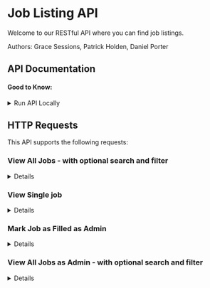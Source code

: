 # Job Listing API

Welcome to our RESTful API where you can find job listings. 

Authors: Grace Sessions, Patrick Holden, Daniel Porter

## API Documentation

#### Good to Know:

<details>  
<summary>Run API Locally</summary>  
<h3>Local Setup</h3>
<p>
Clone this repo:

```bash
git clone git@github.com:iO-Academy/2022-mar-jobsapi.git
```

Install packages by typing ``npm i`` in the terminal

Once cloned, first install the database stored in ``/jobsdb.sql``. Create a database named `jobsdb`, then open the SQL file in your MySQL GUI.

*You will need to amend the database`user` and `password` to match that of your MySQL DB in the `dbService.js` file*

After installing the database, install the vendor code by running the following globally in your command line:

```javascript
npm install nodemon -g
```
OR you may need to use
```javascript
sudo npm install nodemon -g
```
To run the application locally, ``cd`` into the project root then:

```javascript
nodemon app.js
```

**Do not close this terminal tab, it is a running process.**

The API will now be accessible at ``http://localhost:3000/``.

That is it, now you can view .

### Instructions

#### Testing

Run the Jest test from the root of the App

```bash
npm run test	
```
</p>

</details>

## HTTP Requests

This API supports the following requests: 

### View All Jobs - with optional search and filter
<details>
  
**URL:**
  
`/jobs`
  
**Method:**
  
 `GET` <br />
  
**URL Params** <br />
  * **Required:**
    * No required URL Params, this URL will return all jobs if none are passed. 

  * **Optional URL Params:**
    * `search=[alphanumeric]` - matches the search input to jobs by `job_title` and `company`. 
    * `type=[alphabetical]` - filter jobs by job type using available values: `Part time`, `Full time` and `Contract`. 
    * `command=[alphabetical]` and `salary=[integer]` - filter jobs by salary using available commands:  `above` and `below`.
    * `skill=[integer]` - filter jobs by ID of a skill. 
	
    -- Note: all filters return jobs related to the search input when used. 
	
**Example URL:**
  
`/jobs?search=junior&type=Part time&command=above&salary=130000&skill=5`
  
* **Success Response**
  * **Code:** 200 <br />
  * **Response:** <br />

```json
{
    "statusCode": 200,
    "message": "success",
    "success": true,
    "result": [
        {
            "id": 51,
            "job_title": "Junior software developer",
            "company": "Kazio",
            "logo": "https://dummyimage.com/250/e330d1/89e632&text=Logo",
            "salary": 144181,
            "type": "Part time",
            "skill": [
                "Ruby"
            ]
        },
        {
            "id": 116,
            "job_title": "Junior software developer",
            "company": "Thoughtworks",
            "logo": "https://dummyimage.com/250/e330d1/000000&text=Logo",
            "salary": 134024,
            "type": "Part time",
            "skill": [
                "Ruby"
            ]
        }
    ]
}
  
```
  
* **Error Response**
  * **Code:** 200 <br />
  * **Response:** <br />


```json
{
	"statusCode": 200,
	"message": "No jobs found",
	"success": true,
	"data": {}
}
```
  
</details>

### View Single job 
<details>

**URL:**	

`/jobs/:jobId`

**Method:**

`GET`
**URL Params** <br />
  * **Required:**
    * No required URL Params, this URL will return all jobs if none are passed. 

  * **Optional URL Params:**
    * `/:jobId` 

**Example URL:**

`/jobs/4`
	
* **Success Response**
  * **Code:** 200 <br />
  * **Response:** <br />
  
```json
{
    "statusCode": 200,
    "message": "success",
    "success": true,
    "result": [
        {
            "id": 4,
            "job_title": "Junior software developer",
            "company": "Kanoodle",
            "logo": "https://dummyimage.com/250/e330d1/89e632&text=Logo",
            "job_description": "Praesent blandit. Nam nulla. Integer pede justo, lacinia eget, tincidunt eget, tempus vel, pede.\n\nMorbi porttitor lorem id ligula. Suspendisse ornare consequat lectus. In est risus, auctor sed, tristique in, tempus sit amet, sem.\n\nFusce consequat. Nulla nisl. Nunc nisl.\n\nDuis bibendum, felis sed interdum venenatis, turpis enim blandit mi, in porttitor pede justo eu massa. Donec dapibus. Duis at velit eu est congue elementum.\n\nIn hac habitasse platea dictumst. Morbi vestibulum, velit id pretium iaculis, diam erat fermentum justo, nec condimentum neque sapien placerat ante. Nulla justo.",
            "salary": 137498,
            "posted": "2021-01-23T00:00:00.000Z",
            "type": "Full time",
            "skill": [
                "PHP",
                "Ruby",
                "Bash",
                "TypeScript"
            ]
        }
    ]
}
```
  
* **Error Response**
  * **Code:** 200 <br />
  * **Response:** <br />


```json
{
	"statusCode": 200,
	"message": "No job found",
	"success": true,
	"data": {}
}
```
</details>

### Mark Job as Filled as Admin
<details>
  
**URL:**
  
`/admin/jobs/filljob/:jobId`
  
**Method:**
  
 `POST` <br />
  
**URL Params** <br />
  * **Required:**
    * `:jobId`

  * **Optional URL Params:**
    * No optional parameters.
	
**Example URL:**
  
`/admin/jobs/filljob/5`
  
* **Success Response**
  * **Code:** 200 <br />
  * **Response:** <br />

```json
{
    "statusCode": 200,
    "message": "success",
    "success": true,
    "result": {}
}
  
```
  
* **Error Response**
  * **Code:** 200 <br />
  * **Response:** <br />


```json
{
    "statusCode": 200,
    "message": "unsuccessful",
    "success": true,
    "result": {}
}
```
  
	
Then searching the filled job returns:
	
```json
{
    "statusCode": 200,
    "message": "No job found",
    "success": true,
    "result": {}
}
```
</details>

	
### View All Jobs as Admin - with optional search and filter
<details>
  
**URL:**
  
`/admin/jobs`
  
**Method:**
  
 `GET` <br />
  
**URL Params** <br />
  * **Required:**
    * No required URL Params, this URL will return all jobs if none are passed. 

  * **Optional URL Params:**
    * `search=[alphanumeric]` - matches the search input to jobs by `job_title` and `company`. 
    * `type=[alphabetical]` - filter jobs by job type using available values: `Part time`, `Full time` and `Contract`. 
    * `command=[alphabetical]` and `salary=[integer]` - filter jobs by salary using available commands:  `above` and `below`.
    * `skill=[integer]` - filter jobs by ID of a skill. 
	
    -- Note: all filters return jobs related to the search input when used. 
	
This route 
 - returns all jobs, including those filled
 - splits filled and unfilled jobs into separate arrays within an object 
 - provides a count of filled and unfilled jobs 
	
**Example URL:**
  
`/admin/jobs?search=junior&type=Contract&command=above&salary=120000&skill=10`
  
* **Success Response**
  * **Code:** 200 <br />
  * **Response:** <br />

```json
{
    "statusCode": 200,
    "message": "Success",
    "success": true,
    "result": {
        "filled job count": 1,
        "filled jobs": [
            {
                "id": 5,
                "job_title": "Junior software developer",
                "company": "Photolist",
                "logo": "https://dummyimage.com/250/ffffff/e330d1&text=Logo",
                "salary": 120619,
                "type": "Contract",
                "skill": [
                    "HTML/CSS"
                ]
            }
        ],
        "unfilled job count": 1,
        "unfilled jobs": [
            {
                "id": 473,
                "job_title": "Junior software engineer",
                "company": "Jabbersphere",
                "logo": "https://dummyimage.com/250/ffffff/d91c4e&text=Logo",
                "salary": 127356,
                "type": "Contract",
                "skill": [
                    "HTML/CSS"
                ]
            }
        ]
    }
}
  
```
  
* **Error Response**
  * **Code:** 200 <br />
  * **Response:** <br />


```json
{
    "statusCode": 200,
    "message": "No jobs found",
    "success": true,
    "result": {
        "filled job count": 0,
        "filled jobs": [],
        "unfilled job count": 0,
        "unfilled jobs": {}
    }
}
```
  
</details>





